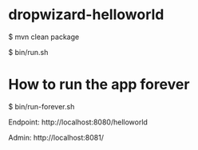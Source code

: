 dropwizard-helloworld
=====================

$ mvn clean package

$ bin/run.sh

# How to run the app  forever
$ bin/run-forever.sh

Endpoint: http://localhost:8080/helloworld


Admin: http://localhost:8081/

